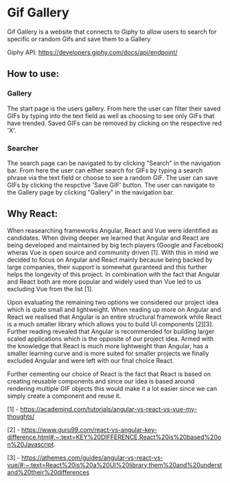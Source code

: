 # Gif Gallery

Gif Gallery is a website that connects to Giphy to allow users to search for specific or random Gifs and save them to a Gallery

Giphy API: https://developers.giphy.com/docs/api/endpoint/

## How to use:
### Gallery
The start page is the users gallery. From here the user can filter their saved GIFs by typing into the text field as well as choosing to see only GIFs that have trended.
Saved GIFs can be removed by clicking on the respective red 'X'.

### Searcher
The search page can be navigated to by clicking "Search" in the navigation bar. From here the user can either search for GIFs by typing a search phrase via the text field or choose to see a random GIF. 
The user can save GIFs by clicking the respctive 'Save GIF' button.
The user can navigate to the Gallery page by clicking "Gallery" in the navigation bar.


## Why React:
When reasearching frameworks Angular, React and Vue were identified as candidates. When diving deeper we learned that Angular and React are being developed and maintained by big tech players (Google and Facebook) wheras Vue is open source and community driven [1]. With this in mind we decided to focus on Angular and React mainly because being backed by large companies, their support is somewhat guranteed and this further helps the longevity of this project. In combination with the fact that Angular and React both are more popular and widely used than Vue led to us excluding Vue from the list [1]. 



Upon evaluating the remaining two options we considered our project idea which is quite small and lightweight. When reading up more on Angular and React we realised that Angular is an entire structural framework while React is a much smaller library which allows you to build UI components [2][3]. Further reading revealed that Angular is recommended for building larger scaled applications which is the opposite of our project idea. Armed with the knowledge that React is much more lightweight than Angular, has a smaller learning curve and is more suited for smaller projects we finally excluded Angular and were left with our final choice React.

Further cementing our choice of React is the fact that React is based on creating reusable components and since our idea is based around rendering multiple GIF objects this would make it a lot easier since we can simply create a component and reuse it.


[1] - https://academind.com/tutorials/angular-vs-react-vs-vue-my-thoughts/

[2] - https://www.guru99.com/react-vs-angular-key-difference.html#:~:text=KEY%20DIFFERENCE,React%20is%20based%20on%20Javascript.

[3] - https://athemes.com/guides/angular-vs-react-vs-vue/#:~:text=React%20is%20a%20UI%20library,them%20and%20understand%20their%20differences
